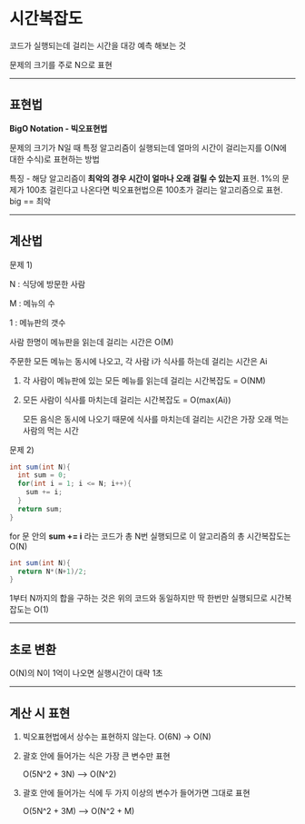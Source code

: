 # 시간복잡도

코드가 실행되는데 걸리는 시간을 대강 예측 해보는 것

문제의 크기를 주로 N으로 표현

---

## 표현법

**BigO Notation - 빅오표현법**

문제의 크기가 N일 때 특정 알고리즘이 실행되는데 얼마의 시간이 걸리는지를 O(N에 대한 수식)로 표현하는 방법

특징 - 해당 알고리즘이 **최악의 경우 시간이 얼마나 오래 걸릴 수 있는지** 표현. 1%의 문제가 100초 걸린다고 나온다면 빅오표현법으론 100초가 걸리는 알고리즘으로 표현. big == 최악

---

## 계산법

문제 1)

N : 식당에 방문한 사람

M : 메뉴의 수

1 : 메뉴판의 갯수

사람 한명이 메뉴판을 읽는데 걸리는 시간은 O(M)

주문한 모든 메뉴는 동시에 나오고, 각 사람 i가 식사를 하는데 걸리는 시간은 Ai



1. 각 사람이 메뉴판에 있는 모든 메뉴를 읽는데 걸리는 시간복잡도 = O(NM)

2. 모든 사람이 식사를 마치는데 걸리는 시간복잡도 = O(max(Ai))

   모든 음식은 동시에 나오기 때문에 식사를 마치는데 걸리는 시간은 가장 오래 먹는 사람의 먹는 시간



문제 2)

```java
int sum(int N){
  int sum = 0;
  for(int i = 1; i <= N; i++){
    sum += i;
  }
  return sum;
}
```

for 문 안의 **sum += i** 라는 코드가 총 N번 실행되므로 이 알고리즘의 총 시간복잡도는 O(N)

```java
int sum(int N){
  return N*(N+1)/2;
}
```

1부터 N까지의 합을 구하는 것은 위의 코드와 동일하지만 딱 한번만 실행되므로 시간복잡도는 O(1)

---

## 초로 변환

O(N)의 N이 1억이 나오면 실행시간이 대략 1초

---

## 계산 시 표현

1. 빅오표현법에서 상수는 표현하지 않는다.
   O(6N) -> O(N)

2. 괄호 안에 들어가는 식은 가장 큰 변수만 표현

   O(5N^2 + 3N) –> O(N^2)

3. 괄호 안에 들어가는 식에 두 가지 이상의 변수가 들어가면 그대로 표현

   O(5N^2 + 3M) –> O(N^2 + M)